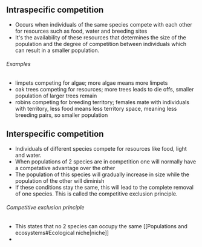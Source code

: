 ## Intraspecific competition
- Occurs when individuals of the same species compete with each other for resources such as food, water and breeding sites
- It's the availability of these resources that determines the size of the population and the degree of competition between individuals which can result in a smaller population.

###### Examples
- limpets competing for algae; more algae means more limpets
- oak trees competing for resources; more trees leads to die offs, smaller population of larger trees remain
- robins competing for breeding territory; females mate with individuals with territory, less food means less territory space, meaning less breeding pairs, so smaller population

## Interspecific competition
- Individuals of different species compete for resources like food, light and water.
- When populations of 2 species are in competition one will normally have a competative advantage over the other
- The population of this species will gradually increase in size while the population of the other will diminish
- If these conditions stay the same, this will lead to the complete removal of one species. This is called the competitive exclusion principle.

###### Competitive exclusion principle
- This states that no 2 species can occupy the same [[Populations and ecosystems#Ecological niche|niche]]
- 